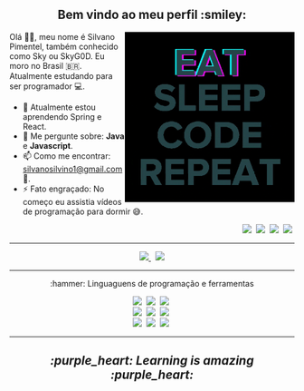 <h2 align="center" >Bem vindo ao meu perfil :smiley:</h2>

<p>

  <img width=300 align="right"  src="programming.gif" />

  Olá 👋🏾, meu nome é Silvano Pimentel, também conhecido como Sky ou SkyG0D. Eu moro no Brasil :brazil:.  
  Atualmente estudando para ser programador :computer:.


  - 🌱 Atualmente estou aprendendo Spring e React.
  - 💬 Me pergunte sobre: **Java** e **Javascript**.
  - 📫 Como me encontrar: silvanosilvino1@gmail.com :email:.
  - ⚡ Fato engraçado: No começo eu assistia vídeos de programação para dormir :sweat_smile:.

  <p align="right" >
    <a href=https://github.com/SkyG0D ><img src="https://img.shields.io/badge/-Github-191919?&style=for-the-badge&logo=Github" /></a>&nbsp;
    <a href="https://twitter.com/Sky_G0D_" ><img src="https://img.shields.io/badge/-Twitter-fff?&style=for-the-badge&logo=Twitter" /></a>&nbsp;
    <a href="https://codepen.io/SkyG0D" ><img src="https://img.shields.io/badge/-CodePen-191919?&style=for-the-badge&logo=CodePen" /></a>&nbsp;
    <a href="https://steamcommunity.com/id/skyg0d/" ><img src="https://img.shields.io/badge/-Steam-000?&style=for-the-badge&logo=Steam" /></a>&nbsp;
  </p> 
  
</p>

---

<p align="center" >
  <a href="https://github.com/anuraghazra/github-readme-stats" >
    <img width=335 src="https://github-readme-stats.vercel.app/api/top-langs/?username=SkyG0D&show_icons=true&theme=dracula&layout=compact" />
  </a> &nbsp; 
  
  <a href="https://github.com/anuraghazra/github-readme-stats" >
    <img width=400 src="https://github-readme-stats.vercel.app/api?username=SkyG0D&show_icons=true&theme=dracula" />
  </a>
</p>

---

<p>
  
  <p align="center" >:hammer: Linguaguens de programação e ferramentas</p>
  
   <p align="center">
      <img height=40 src="https://img.shields.io/badge/-Java-007396?style=for-the-badge&logo=Java&logoColor=fff" />&nbsp;
      <img height=40 src="https://img.shields.io/badge/-Spring-6DB33F?style=for-the-badge&logo=Spring&logoColor=fff" />&nbsp;
      <img height=40 src="https://img.shields.io/badge/-Git-F05032?style=for-the-badge&logo=Git&logoColor=fff" />&nbsp;
      <br />
      <img height=40 src="https://img.shields.io/badge/-TypeScript-3178C6?style=for-the-badge&logo=TypeScript&logoColor=fff" />&nbsp;
      <img height=40 src="https://img.shields.io/badge/-HTML5-E34F26?style=for-the-badge&logo=HTML5&logoColor=fff" />&nbsp;
      <img height=40 src="https://img.shields.io/badge/-CSS3-1572B6?style=for-the-badge&logo=CSS3&logoColor=fff" />&nbsp;
      <br />
      <img height=40 src="https://img.shields.io/badge/-Sass-CC6699?style=for-the-badge&logo=Sass&logoColor=fff" />&nbsp;
      <img height=40 src="https://img.shields.io/badge/-MySql-4479A1?style=for-the-badge&logo=MySql&logoColor=fff" />&nbsp;
      <img height=40 src="https://img.shields.io/badge/-JavaScript-F7DF1E?style=for-the-badge&logo=JavaScript&logoColor=fff" />&nbsp;
    </p>
  
<p>

---

<h2 align="center" ><i>:purple_heart: Learning is amazing :purple_heart:</i></h2>
